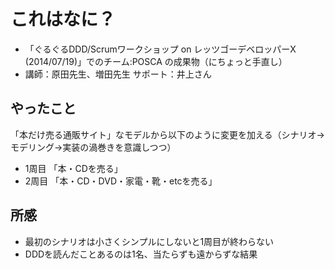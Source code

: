 # これはなに？
* 「ぐるぐるDDD/Scrumワークショップ on レッツゴーデベロッパーX (2014/07/19)」でのチーム:POSCA の成果物（にちょっと手直し）
* 講師：原田先生、増田先生 サポート：井上さん

## やったこと
「本だけ売る通販サイト」なモデルから以下のように変更を加える（シナリオ→モデリング→実装の渦巻きを意識しつつ）
* 1周目 「本・CDを売る」
* 2周目 「本・CD・DVD・家電・靴・etcを売る」

## 所感
* 最初のシナリオは小さくシンプルにしないと1周目が終わらない
* DDDを読んだことあるのは1名、当たらずも遠からずな結果
